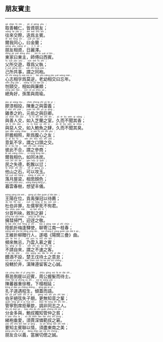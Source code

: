 ## 朋友賓主
---
<div>

<p>
<ruby><rb> 取善輔仁，皆資朋友； </rb> <rt>qǔ  shàn  fǔ  rén ， jiē  zī  péng  yǒu ；</rt></ruby><BR>
<ruby><rb> 往來交際，迭爲主賓。 </rb> <rt>wǎng  lái  jiāo  jì ， dié  wèi  zhǔ  bīn 。</rt></ruby><BR>
<ruby><rb> 爾我同心，曰金蘭； </rb> <rt>ěr  wǒ  tóng  xīn ， yuē  jīn  lán ；</rt></ruby><BR>
<ruby><rb> 朋友相資，日麗澤。 </rb> <rt>péng  yǒu  xiāng  zī ， rì  lì  zé 。</rt></ruby><BR>
<ruby><rb> 東家曰東主，師傅曰西賓。 </rb> <rt>dōng  jiā  yuē  dōng  zhǔ ， shī  fù  yuē  xī  bīn 。</rt></ruby><BR>
<ruby><rb> 父所交遊，尊爲父執； </rb> <rt>fù  suǒ  jiāo  yóu ， zūn  wèi  fù  zhí ；</rt></ruby><BR>
<ruby><rb> 己所共事，謂之同袍。 </rb> <rt>jǐ  suǒ  gòng  shì ， wèi  zhī  tóng  páo 。</rt></ruby><BR>
<ruby><rb> 心志相孚爲莫逆，老幼相交曰忘年。 </rb> <rt>xīn  zhì  xiāng  fú  wèi  mò  nì ， lǎo  yòu  xiāng  jiāo  yuē  wàng  nián 。</rt></ruby><BR>
<ruby><rb> 刎頸交，相如與廉頗； </rb> <rt>wěn  jǐng  jiāo ， xiàng  rú  yǔ  lián  pō ；</rt></ruby><BR>
<ruby><rb> 總角好，孫策與周瑜。 </rb> <rt>zǒng  jiǎo  hǎo ， sūn  cè  yǔ  zhōu  yú 。</rt></ruby><BR></P>

<p>
<ruby><rb> 膠漆相投，陳重之與雷義； </rb> <rt>jiāo  qī  xiāng  tóu ， chén  zhòng  zhī  yǔ  léi  yì ；</rt></ruby><BR>
<ruby><rb> 雞黍之約，元伯之與巨卿。 </rb> <rt>jī  shǔ  zhī  yuē ， yuán  bó  zhī  yǔ  jù  qīng 。</rt></ruby><BR>
<ruby><rb> 與善人交，如入芝蘭之室，久而不聞其香； </rb> <rt>yǔ  shàn  rén  jiāo ， rú  rù  zhī  lán  zhī  shì ， jiǔ  ér  bù  wén  qí  xiāng ；</rt></ruby><BR>
<ruby><rb> 與惡人交，如入鮑魚之肆，久而不聞其臭。 </rb> <rt>yǔ  è  rén  jiāo ， rú  rù  bào  yú  zhī  sì ， jiǔ  ér  bù  wén  qí  chòu 。</rt></ruby><BR>
<ruby><rb> 肝膽相照，斯爲腹心之友； </rb> <rt>gān  dǎn  xiāng  zhào ， sī  wèi  fù  xīn  zhī  yǒu ；</rt></ruby><BR>
<ruby><rb> 意氣不孚，謂之口頭之交。 </rb> <rt>yì  qì  bù  fú ， wèi  zhī  kǒu  tóu  zhī  jiāo 。</rt></ruby><BR>
<ruby><rb> 彼此不合，謂之參商； </rb> <rt>bǐ  cǐ  bù  hé ， wèi  zhī  cān  shāng ；</rt></ruby><BR>
<ruby><rb> 爾我相仇，如同冰炭。 </rb> <rt>ěr  wǒ  xiāng  chóu ， rú  tóng  bīng  tàn 。</rt></ruby><BR>
<ruby><rb> 民之失德，乾餱以愆； </rb> <rt>mín  zhī  shī  dé ， gān  hóu  yǐ  qiān ；</rt></ruby><BR>
<ruby><rb> 他山之石，可以攻玉。 </rb> <rt>tā  shān  zhī  shí ， kě  yǐ  gōng  yù 。</rt></ruby><BR>
<ruby><rb> 落月屋梁，相思顏色； </rb> <rt>luò  yuè  wū  liáng ， xiāng  sī  yán  sè ；</rt></ruby><BR>
<ruby><rb> 暮雲春樹，想望丰儀。 </rb> <rt>mù  yún  chūn  shù ， xiǎng  wàng  fēng  yí 。</rt></ruby><BR></P>

<p>
<ruby><rb> 王陽在位，貢禹彈冠以待薦； </rb> <rt>wáng  yáng  zài  wèi ， gòng  yǔ  dàn  guàn  yǐ  dài  jiàn ；</rt></ruby><BR>
<ruby><rb> 杜伯非罪，左儒寧死不徇君。 </rb> <rt>dù  bó  fēi  zuì ， zuǒ  rú  níng  sǐ  bù  xùn  jūn 。</rt></ruby><BR>
<ruby><rb> 分首判袂，敘別之辭； </rb> <rt>fēn  shǒu  pàn  mèi ， xù  bié  zhī  cí ；</rt></ruby><BR>
<ruby><rb> 擁彗掃門，迎迓之敬。 </rb> <rt>yōng  huì  sǎo  mén ， yíng  yà  zhī  jìng 。</rt></ruby><BR>
<ruby><rb> 陸凱折梅逢驛使，聊寄江南一枝春； </rb> <rt>lù  kǎi  zhé  méi  féng  yì  shǐ ， liáo  jì  jiāng  nán  yī  zhī  chūn ；</rt></ruby><BR>
<ruby><rb> 王維折柳贈行人，遂唱《陽關三疊》曲。 </rb> <rt>wáng  wéi  zhé  liǔ  zèng  xíng  rén ， suì  chàng 《 yáng  guān  sān  dié 》 qū 。</rt></ruby><BR>
<ruby><rb> 頻來無忌，乃雲入慕之賓； </rb> <rt>pín  lái  wú  jì ， nǎi  yún  rù  mù  zhī  bīn ；</rt></ruby><BR>
<ruby><rb> 不請自來，謂之不速之客。 </rb> <rt>bù  qǐng  zì  lái ， wèi  zhī  bù  sù  zhī  kè 。</rt></ruby><BR>
<ruby><rb> 醴酒不設，楚王戊待土之意怠； </rb> <rt>lǐ  jiǔ  bù  shè ， chǔ  wáng  wù  dài  tǔ  zhī  yì  dài ；</rt></ruby><BR>
<ruby><rb> 投轄於井，漢陳遵留客之心誠。 </rb> <rt>tóu  xiá  yú  jǐng ， hàn  chén  zūn  liú  kè  zhī  xīn  chéng 。</rt></ruby><BR></P>

<p>
<ruby><rb> 蔡邕倒屣以迎賓，周公握髮而待士。 </rb> <rt>cài  yōng  dào  xǐ  yǐ  yíng  bīn ， zhōu  gōng  wò  fà  ér  dài  shì 。</rt></ruby><BR>
<ruby><rb> 陳蕃器重徐稚，下榻相延； </rb> <rt>chén  fān  qì  zhòng  xú  zhì ， xià  tà  xiāng  yán ；</rt></ruby><BR>
<ruby><rb> 孔子道遇程生，傾蓋而語。 </rb> <rt>kǒng  zǐ  dào  yù  chéng  shēng ， qīng  gài  ér  yǔ 。</rt></ruby><BR>
<ruby><rb> 伯牙絕弦失子期，更無知音之輩； </rb> <rt>bó  yá  jué  xián  shī  zǐ  qī ， gèng  wú  zhī  yīn  zhī  bèi ；</rt></ruby><BR>
<ruby><rb> 管寧割席拒華歆，調非同志之人。 </rb> <rt>guǎn  níng  gē  xí  jù  huá  xīn ， diào  fēi  tóng  zhì  zhī  rén 。</rt></ruby><BR>
<ruby><rb> 分金多與，鮑叔獨知管仲之貧； </rb> <rt>fēn  jīn  duō  yǔ ， bào  shū  dú  zhī  guǎn  zhòng  zhī  pín ；</rt></ruby><BR>
<ruby><rb> 綈袍垂愛，須賈深憐範叔之窘。 </rb> <rt>tí  páo  chuí  ài ， xū  jiǎ  shēn  lián  fàn  shū  zhī  jiǒng 。</rt></ruby><BR>
<ruby><rb> 要知主賓聯以情，須盡東南之美； </rb> <rt>yào  zhī  zhǔ  bīn  lián  yǐ  qíng ， xū  jǐn  dōng  nán  zhī  měi ；</rt></ruby><BR>
<ruby><rb> 朋友合以義，當展切偲之誠。 </rb> <rt>péng  yǒu  hé  yǐ  yì ， dāng  zhǎn  qiè  cāi  zhī  chéng 。</rt></ruby><BR></P>

</div>

